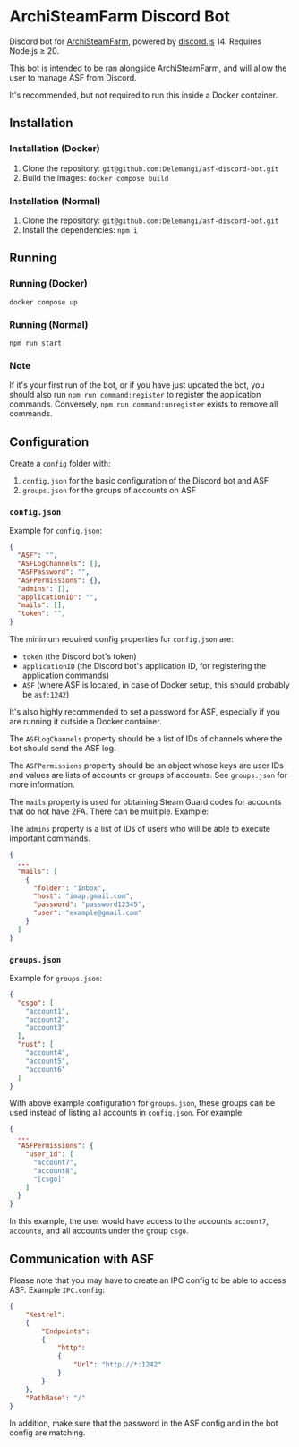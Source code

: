# ArchiSteamFarm Discord Bot

Discord bot for [ArchiSteamFarm](https://github.com/JustArchiNET/ArchiSteamFarm), powered by [discord.js](https://github.com/discordjs/discord.js) 14. Requires Node.js ≥ 20.

This bot is intended to be ran alongside ArchiSteamFarm, and will allow the user to manage ASF from Discord.

It's recommended, but not required to run this inside a Docker container.

## Installation

### Installation (Docker)

1. Clone the repository: `git@github.com:Delemangi/asf-discord-bot.git`
2. Build the images: `docker compose build`

### Installation (Normal)

1. Clone the repository: `git@github.com:Delemangi/asf-discord-bot.git`
2. Install the dependencies: `npm i`

## Running

### Running (Docker)

`docker compose up`

### Running (Normal)

`npm run start`

### Note

If it's your first run of the bot, or if you have just updated the bot, you should also run `npm run command:register` to register the application commands. Conversely, `npm run command:unregister` exists to remove all commands.

## Configuration

Create a `config` folder with:

1. `config.json` for the basic configuration of the Discord bot and ASF
2. `groups.json` for the groups of accounts on ASF

### `config.json`

Example for `config.json`:

```json
{
  "ASF": "",
  "ASFLogChannels": [],
  "ASFPassword": "",
  "ASFPermissions": {},
  "admins": [],
  "applicationID": "",
  "mails": [],
  "token": "",
}
```

The minimum required config properties for `config.json` are:

- `token` (the Discord bot's token)
- `applicationID` (the Discord bot's application ID, for registering the application commands)
- `ASF` (where ASF is located, in case of Docker setup, this should probably be `asf:1242`)

It's also highly recommended to set a password for ASF, especially if you are running it outside a Docker container.

The `ASFLogChannels` property should be a list of IDs of channels where the bot should send the ASF log.

The `ASFPermissions` property should be an object whose keys are user IDs and values are lists of accounts or groups of accounts. See `groups.json` for more information.

The `mails` property is used for obtaining Steam Guard codes for accounts that do not have 2FA. There can be multiple. Example:

The `admins` property is a list of IDs of users who will be able to execute important commands.

```json
{
  ...
  "mails": [
    {
      "folder": "Inbox",
      "host": "imap.gmail.com",
      "password": "password12345",
      "user": "example@gmail.com"
    }
  ]
}
```

### `groups.json`

Example for `groups.json`:

```json
{
  "csgo": [
    "account1",
    "account2",
    "account3"
  ],
  "rust": [
    "account4",
    "account5",
    "account6"
  ]
}
```

With above example configuration for `groups.json`, these groups can be used instead of listing all accounts in `config.json`. For example:

```json
{
  ...
  "ASFPermissions": {
    "user_id": [
      "account7",
      "account8",
      "[csgo]"
    ]
  }
}
```

In this example, the user would have access to the accounts `account7`, `account8`, and all accounts under the group `csgo`.

## Communication with ASF

Please note that you may have to create an IPC config to be able to access ASF. Example `IPC.config`:

```json
{
    "Kestrel":
    {
        "Endpoints":
        {
            "http":
            {
                "Url": "http://*:1242"
            }
        }
    },
    "PathBase": "/"
}
```

In addition, make sure that the password in the ASF config and in the bot config are matching.
